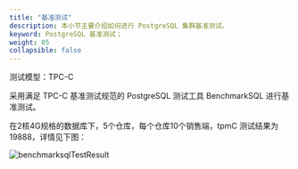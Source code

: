 ```yaml
---
title: "基准测试"
description: 本小节主要介绍如何进行 PostgreSQL 集群基准测试。 
keyword: PostgreSQL 基准测试；
weight: 05
collapsible: false
---
```




测试模型：TPC-C

采用满足 TPC-C 基准测试规范的 PostgreSQL 测试工具 BenchmarkSQL 进行基准测试。 

在2核4G规格的数据库下，5个仓库，每个仓库10个销售端，tpmC 测试结果为19888，详情见下图：

![benchmarksqlTestResult](../../_images/benchmarksql1.png)

